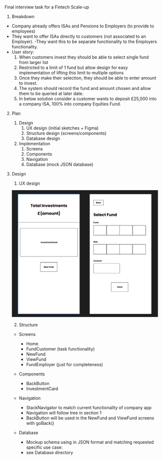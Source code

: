 Final interview task for a Fintech Scale-up

1. Breakdown

- Company already offers ISAs and Pensions to Employers (to provide to employees)
- They want to offer ISAs directly to customers (not associated to an Employer).
  -They want this to be separate functionality to the Employers functionality.
- User story:
  1. When customers invest they should be able to select single fund from larger list
  2. Restricted to a limit of 1 fund but allow design for easy implementation of lifting this limit to multiple options
  3. Once they make their selection, they should be able to enter amount to invest.
  4. The system should record the fund and amount chosen and allow them to be queried at later date.
  5. In below solution consider a customer wants to deposit £25,000 into a company ISA, 100% into company Equities Fund.

2. Plan

   1. Design
      1. UX design (initial sketches + Figma)
      2. Structure design (screens/components)
      3. Database design
   2. Implementation
      1. Screens
      2. Components
      3. Navigation
      4. Database (mock JSON database)

3. Design

   1. UX design

   ![UX Mockups](/uxmockups.png)

   2. Structure

   - Screens

     - Home
     - FundCustomer (task functionality)
     - NewFund
     - ViewFund
     - FundEmployer (just for completeness)

   - Components

     - BackButton
     - InvestmentCard

   - Navigation

     - StackNavigator to match current functionality of company app
     - Navigation will follow tree in section 1
     - BackButton will be used in the NewFund and ViewFund screens with goBack()

   - Database
     - Mockup schema using in JSON format and matching requested specific use case:
     - see Database directory
